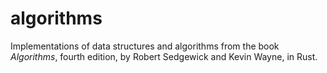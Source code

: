 # algorithms
Implementations of data structures and algorithms from the book *Algorithms*,
fourth edition, by Robert Sedgewick and Kevin Wayne, in Rust.
